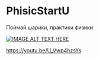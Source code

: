 # PhisicStartU
Поймай шарики, практики физики

[![IMAGE ALT TEXT HERE](https://img.youtube.com/vi/U_Vwp4hzsYs/0.jpg)](https://www.youtube.com/watch?v=U_Vwp4hzsYs)

https://youtu.be/U_Vwp4hzsYs
